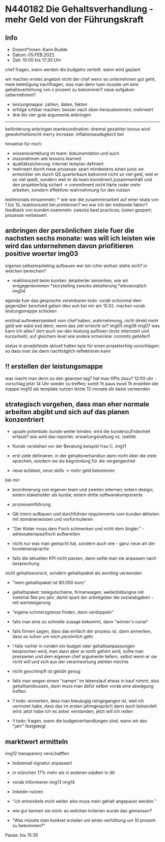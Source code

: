 #  N440182 Die Gehaltsverhandlung - mehr Geld von der Führungskraft

## Info
* Dozent*innen: Karin Budde
* Datum: 05.FEB.2022   
* Zeit: 10:00 bis 17:30 Uhr   


chef fragen, wann werden die budgetrs verteilt. wann wird geplant

wir machen erstes angebot
nicht der chef
wenn es unternehmen gut geht, meie beteiligung
nachfragen, was man denn tuen musste um eine gehaltsverhöhung von x prozent zu bekommen? neue aufgaben uebernehmen?

* leistungmappe: zahlen, daten, fakten
* erfolge ichtbar machen: besser nach oben herauskommen; mehrwert
* drei bis vier gute argumente anbringen
----
beförderung anbringen
teamkoordination:
dreimal gezahlter bonus wird gewohnheitsrecht
merry increase: inflationsaudsgleich bei 


hinweise für mich:
* wissensverteilung im team: dokumentation und auch 
* massnahmen wie lessons learned
* qualitätssicherung: interner testplan definiert
* mehrwert durch neue prozesse: spart mindestens einen junio sw entwickler ein durch QS
quarterback bekommt nicht so viel geld, weil er so viel speilt, sondern weil er da team koordiniert,zusammenhält und den projekterfolg sichert
-> commitment
nicht härte roder mehr arbeiten, sondern effektiver
wahrnehmung fur den nutzen


testimonials einsammeln: * wie war die zusammenarbeit auf einer skala von 1 bis 10, reaktionszeit bei problemen? wo war ich der treibende faktor?
feedback von kunden esammeln: zwecks best practices;
losten gespart; prozesse verbessert



anbringen der persönlichen ziele fuer die nachsten sechs monate: was will ich leisten
wie wird das unternehmen davon priofitieren
positive woerter
img03
----
eigenes selbstmarketing aufbauen
wer bin ichm wofuer stehe eich?
in welchen bereichen?

* reaktionszeit beim kunden: detailierter anmerken, wie wir entgegenkommen
*storytelling zwecks detailierung
*elevatorpitch
img04


agenda fuer das gesprache vereinbaren
todo: vorab schonmal dem gegenüber bescheid geben
dies auh bei mir am 15.02. machen
vorab leistungsmappe schicken

erstmal aufmekersamkeit vom chef haben, wahrnehmung, nicht direkt mehr geld
wie wäre esd denn, wenn das ziel erreicht ist?
img05
img06
img07
was kann ich alles? dort auch sw-dev leistung auflisten (trotz elternzeit und kurzarbeit); auf gleichem level wie andere entwickler commits geliefert!

status in proejktleiste aktuell halten
kpis für einen projekterfolg vorschlagen: so dass man sie dann nachträglich reflektieren kann

## !! erstellen der leistungsmappe

was macht man denn so den geanzen tag?
hat man KPIs dazu?
12:00 uhr - vorschlag jetzt 14 Uhr wieder zu treffen; somit 1h paus eund 1h erstellen der mappe
img10 als template nutzen
letzte 12 monate als basis verwenden


strategisch vorgehen, dass man eher normale arbeiten abgibt und sich auf das planen konzentriert
---------------------
* upsale potentiale: kunde weiter binden; wird die kundenzufridenheit erfasst? wie wird das reportet. erwartungshaltung vs. realität
* Kunde verstehen vor der Beratung
beispiel frau C.
img11

* erst ziele definieren. in der gehaltsverhandlun dann nicht über die ziele sprechen, sondern sie als begründung für die vergangenheit
* neue aufaben, neue skills -> mehr geld bekommen

bei mir:
* koordinierung von eigenen team und zweiten internen; extern design; extern stakeholder als kunde; extern dritte softwarekomponente
* prozesseinführung
* QA intern aufbauen und durchführen
requirements vom kunden abholen: mit domänenwissen und vorformulieren
* "Der Köder muss dem Fisch schmecken und nicht dem Angler." - adressatenspezifisch aufbereiten
* nicht nur was man gemacht hat, sondern auch wie - ganz neue art der kundenansprache

* falls die aktuellen KPI nicht passen, dann sollte man sie anpassen nach besprechung

nicht gehaltswunsch, sondern gehaltspaket als wording verwenden
* "mein gehaltspaket ist 80.000 euro"
* gehaltspaket: tankgutscheine, firmenwagen, weiterbildungne mit zweimal 5ke pro jahr, damit spart der arbeitgeber die sozialabgaben - mit wertsteigerung

* "eigene schmerzgrenze finden, dann verdoppeln"
* falls man eine zu schnelle zusage bekommt, dann "winner's curse"
* falls firmen sagen, dass das einfach der prozess ist, dann anmerken, dass es schon um mich persönlich geht

* ! falls vorher in runden ein budget oder gehaltsanpassungen besprochen wird, man dann aber ar nicht gehört wird, sollte man pressieren und dem eigenen chef argumente liefern. selbst wenn er sie nicht will und sich aus der verantwortung stehlen möchte
* nicht geschimpft ist gelobt genug
* falls man wegen einem "namen" im lebenslauf etwas in kauf nimmt, also gehaltseinbussen, dann muss man dafür selber vorab eine abwägung treffen

* !! todo: anmerken, dass man blauäugig reingegangen ist, weil ich vermutet habe, dass das im ersten jahregespräch dann auch behandelt wird. jetzt habe ich es avber verstanden, jetzt will ich reden

* !! todo: fragen, wann die budgetverhandlungen sind; wann wir das "jahr" festgelegt

## marktwert ermitteln
img12
transparenz verschatffen

* todoemail signatur anpassen!

* in münchen 17% mehr als in anderen städten in dtl.
* vorab informieren
img13
img14
* linkedin nutzen

* "ich entwickele mich weiter also muss mein gehalt angepasst werden."
* wie gut kennen sie mich: an welchen kriterien wurde das gemessen?
* "Was müsste man konkret erzielen um einen verhöhung um 10 prozent zu bekommen?"

Pause: bis 15:35





